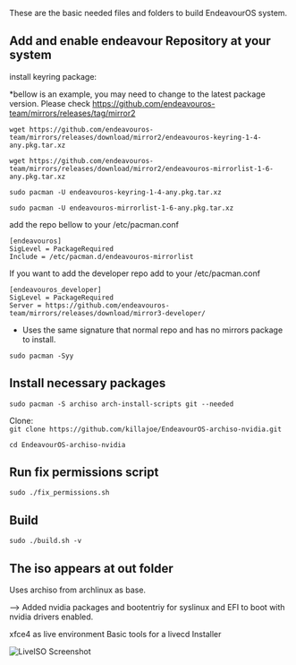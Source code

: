 These are the basic needed files and folders to build EndeavourOS system.
## Add and enable endeavour Repository at your system

install keyring package:


*bellow is an example, you may need to change to the latest package version. Please check https://github.com/endeavouros-team/mirrors/releases/tag/mirror2

`wget https://github.com/endeavouros-team/mirrors/releases/download/mirror2/endeavouros-keyring-1-4-any.pkg.tar.xz`

`wget https://github.com/endeavouros-team/mirrors/releases/download/mirror2/endeavouros-mirrorlist-1-6-any.pkg.tar.xz`

`sudo pacman -U endeavouros-keyring-1-4-any.pkg.tar.xz`

`sudo pacman -U endeavouros-mirrorlist-1-6-any.pkg.tar.xz`

add the repo bellow to your /etc/pacman.conf

`[endeavouros]`\
`SigLevel = PackageRequired`\
`Include = /etc/pacman.d/endeavouros-mirrorlist`

If you want to add the developer repo add to your /etc/pacman.conf


`[endeavouros_developer]`\
`SigLevel = PackageRequired`\
`Server = https://github.com/endeavouros-team/mirrors/releases/download/mirror3-developer/`


* Uses the same signature that normal repo and has no mirrors package to install.


`sudo pacman -Syy`

## Install necessary packages
`sudo pacman -S archiso arch-install-scripts git --needed`

Clone:\
`git clone https://github.com/killajoe/EndeavourOS-archiso-nvidia.git`

`cd EndeavourOS-archiso-nvidia`

## Run fix permissions script
`sudo ./fix_permissions.sh`

## Build
`sudo ./build.sh -v`

## The iso appears at out folder

Uses archiso from archlinux as base.

--> Added nvidia packages and bootentriy for syslinux and EFI to boot with nvidia drivers enabled.

xfce4 as live environment
Basic tools for a livecd
Installer


![LiveISO Screenshot](https://raw.githubusercontent.com/endeavouros-team/artwork-images-logo/master/ISO-Shot.png "LiveISO Screenshot")
